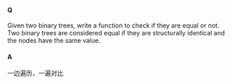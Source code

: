 #### Q

Given two binary trees, write a function to check if they are equal or not.
Two binary trees are considered equal if they are structurally identical and the nodes have the same value. 



#### A

一边遍历，一遍对比